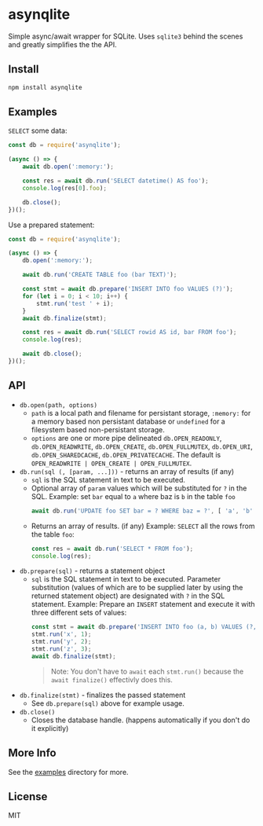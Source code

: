 # asynqlite

Simple async/await wrapper for SQLite. Uses `sqlite3` behind the scenes and
greatly simplifies the the API.

## Install

```bash
npm install asynqlite
```

## Examples
`SELECT` some data:

```js
const db = require('asynqlite');

(async () => {
    await db.open(':memory:');

    const res = await db.run('SELECT datetime() AS foo');
    console.log(res[0].foo);

    db.close();
})();
```

Use a prepared statement:

```js
const db = require('asynqlite');

(async () => {
    db.open(':memory:');

    await db.run('CREATE TABLE foo (bar TEXT)');

    const stmt = await db.prepare('INSERT INTO foo VALUES (?)');
    for (let i = 0; i < 10; i++) {
        stmt.run('test ' + i);
    }
    await db.finalize(stmt);

    const res = await db.run('SELECT rowid AS id, bar FROM foo');
    console.log(res);

    await db.close();
})();
```

## API
- `db.open(path, options)`
  - `path` is a local path and filename for persistant storage, `:memory:` for a memory
    based non persistant database or `undefined` for a filesystem based non-persistant
    storage.
  - `options` are one or more pipe delineated `db.OPEN_READONLY`, `db.OPEN_READWRITE`,
    `db.OPEN_CREATE`, `db.OPEN_FULLMUTEX`, `db.OPEN_URI`, `db.OPEN_SHAREDCACHE`,
    `db.OPEN_PRIVATECACHE`. The default is `OPEN_READWRITE | OPEN_CREATE | OPEN_FULLMUTEX`.
- `db.run(sql (, [param, ...]))` - returns an array of results (if any)
  - `sql` is the SQL statement in text to be executed.
  - Optional array of `param` values which will be substituted for `?` in the SQL.
    Example: set `bar` equal to `a` where baz is `b` in the table `foo`
    ```js
    await db.run('UPDATE foo SET bar = ? WHERE baz = ?', [ 'a', 'b' ]);
    ```
  - Returns an array of results. (if any)
    Example: `SELECT` all the rows from the table `foo`:
    ```js
    const res = await db.run('SELECT * FROM foo');
    console.log(res);
    ```
- `db.prepare(sql)` - returns a statement object
  - `sql` is the SQL statement in text to be executed. Parameter substitution (values of which
    are to be supplied later by using the returned statement object) are designated with `?`
    in the SQL statement.
    Example: Prepare an `INSERT` statement and execute it with three different sets of values:
    ```js
    const stmt = await db.prepare('INSERT INTO foo (a, b) VALUES (?, ?)');
    stmt.run('x', 1);
    stmt.run('y', 2);
    stmt.run('z', 3);
    await db.finalize(stmt);
    ```
    > Note: You don't have to `await` each `stmt.run()` because the `await finalize()` effectivly does this.
- `db.finalize(stmt)` - finalizes the passed statement
  - See `db.prepare(sql)` above for example usage.
- `db.close()`
  - Closes the database handle. (happens automatically if you don't do it explicitly)

## More Info

See the [examples](examples/) directory for more.

## License

MIT
